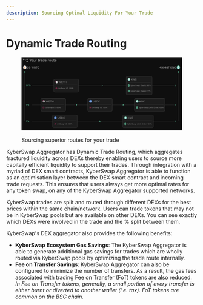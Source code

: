 ```yaml
---
description: Sourcing Optimal Liquidity For Your Trade
---
```


# Dynamic Trade Routing

<figure><img src="../../../.gitbook/assets/image.png" alt=""><figcaption><p>Sourcing superior routes for your trade</p></figcaption></figure>

KyberSwap Aggregator has Dynamic Trade Routing, which aggregates fractured liquidity across DEXs thereby enabling users to source more capitally efficient liquidity to support their trades. Through integration with a myriad of DEX smart contracts, KyberSwap Aggregator is able to function as an optimisation layer between the DEX smart contract and incoming trade requests. This ensures that users always get more optimal rates for any token swap, on any of the KyberSwap Aggregator supported networks.

KyberSwap trades are split and routed through different DEXs for the best prices within the same chain/network. Users can trade tokens that may not be in KyberSwap pools but are available on other DEXs. You can see exactly which DEXs were involved in the trade and the % split between them.

KyberSwap's DEX aggregator also provides the following benefits:

* **KyberSwap Ecosystem Gas Savings**: The KyberSwap Aggregator is able to generate additional gas savings for trades which are wholly routed via KyberSwap pools by optimizing the trade route internally.&#x20;
* **Fee on Transfer Savings**: KyberSwap Aggregator can also be configured to minimize the number of transfers. As a result, the gas fees associated with trading Fee on Transfer (FoT) tokens are also reduced. _In Fee on Transfer tokens, generally, a small portion of every transfer is either burnt or diverted to another wallet (i.e. tax). FoT tokens are common on the BSC chain._
